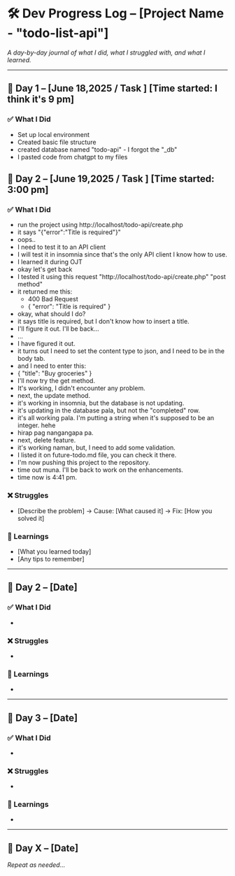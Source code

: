 # 🛠 Dev Progress Log – [Project Name - "todo-list-api"]

_A day-by-day journal of what I did, what I struggled with, and what I learned._

---

## 📅 Day 1 – [June 18,2025 / Task ] [Time started: I think it's 9 pm]
### ✅ What I Did
- Set up local environment
- Created basic file structure
- created database named "todo-api" - I forgot the "_db"
- I pasted code from chatgpt to my files

## 📅 Day 2 – [June 19,2025 / Task ] [Time started: 3:00 pm]
### ✅ What I Did
- run the project using http://localhost/todo-api/create.php
- it says "{"error":"Title is required"}"
- oops..
- I need to test it to an API client
- I will test it in insomnia since that's the only API client I know how to use.
- I learned it during OJT
- okay let's get back
- I tested it using this request "http://localhost/todo-api/create.php" "post method"
- it returned me this:
    - 400 Bad Request
    - {
	"error": "Title is required"
      }
- okay, what should I do?
- it says title is required, but I don't know how to insert a title.
- I'll figure it out. I'll be back...
- ...
- I have figured it out.
- it turns out I need to set the content type to json, and I need to be in the body tab.
- and I need to enter this:
- {
  "title": "Buy groceries"
}
- I'll now try the get method.
- It's working, I didn't encounter any problem.
- next, the update method.
- it's working in insomnia, but the database is not updating.
- it's updating in the database pala, but not the "completed" row.
- it's all working pala. I'm putting a string when it's supposed to be an integer. hehe
- hirap pag nangangapa pa. 
- next, delete feature.
- it's working naman, but, I need to add some validation.
- I listed it on future-todo.md file, you can check it there.
- I'm now pushing this project to the repository.
- time out muna. I'll be back to work on the enhancements.
- time now is 4:41 pm.

### ❌ Struggles
- [Describe the problem]
  → Cause: [What caused it]
  → Fix: [How you solved it]

### 🧠 Learnings
- [What you learned today]
- [Any tips to remember]

---

## 📅 Day 2 – [Date]
### ✅ What I Did
- 
### ❌ Struggles
- 
### 🧠 Learnings
- 

---

## 📅 Day 3 – [Date]
### ✅ What I Did
- 
### ❌ Struggles
- 
### 🧠 Learnings
- 

---

## 📅 Day X – [Date]
_Repeat as needed..._

